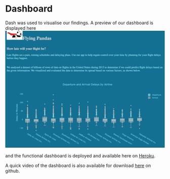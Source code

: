 # Dashboard

Dash was used to visualise our findings. A preview of our dashboard is displayed here
![dash_preview](https://github.com/Pandas-UFT/Pandas/blob/master/figures/dash_preview.png?raw=true)

and the functional dashboard is deployed and available here on [Heroku](https://pandas-flight-dashboard.herokuapp.com/).

A quick video of the dashboard is also available for download [here](https://github.com/Pandas-UFT/Pandas/blob/master/dashboard/dashboard.mp4) on github.

